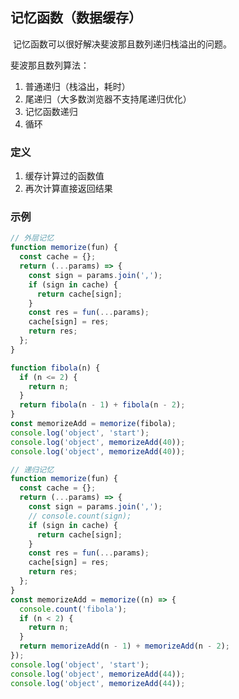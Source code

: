 ## 记忆函数（数据缓存）

​		记忆函数可以很好解决斐波那且数列递归栈溢出的问题。

斐波那且数列算法：

1. 普通递归（栈溢出，耗时）
2. 尾递归（大多数浏览器不支持尾递归优化）
3. 记忆函数递归
4. 循环

### 定义

1. 缓存计算过的函数值
2. 再次计算直接返回结果

### 示例

```javascript
// 外层记忆
function memorize(fun) {
  const cache = {};
  return (...params) => {
    const sign = params.join(',');
    if (sign in cache) {
      return cache[sign];
    }
    const res = fun(...params);
    cache[sign] = res;
    return res;
  };
}

function fibola(n) {
  if (n <= 2) {
    return n;
  }
  return fibola(n - 1) + fibola(n - 2);
}
const memorizeAdd = memorize(fibola);
console.log('object', 'start');
console.log('object', memorizeAdd(40));
console.log('object', memorizeAdd(40));
```

```javascript
// 递归记忆
function memorize(fun) {
  const cache = {};
  return (...params) => {
    const sign = params.join(',');
    // console.count(sign);
    if (sign in cache) {
      return cache[sign];
    }
    const res = fun(...params);
    cache[sign] = res;
    return res;
  };
}
const memorizeAdd = memorize((n) => {
  console.count('fibola');
  if (n < 2) {
    return n;
  }
  return memorizeAdd(n - 1) + memorizeAdd(n - 2);
});
console.log('object', 'start');
console.log('object', memorizeAdd(44));
console.log('object', memorizeAdd(44));
```

